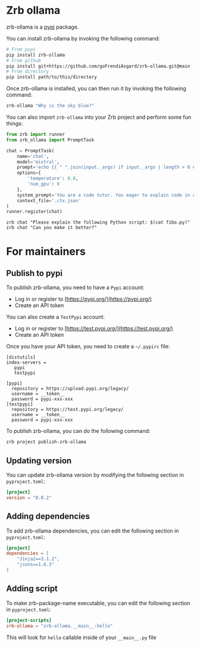 # Zrb ollama

zrb-ollama is a [pypi](https://pypi.org) package.

You can install zrb-ollama by invoking the following command:

```bash
# From pypi
pip install zrb-ollama
# From github
pip install git+https://github.com/goFrendiAsgard/zrb-ollama.git@main
# From directory
pip install path/to/this/directory
```

Once zrb-ollama is installed, you can then run it by invoking the following command:

```bash
zrb-ollama "Why is the sky blue?"
```

You can also import `zrb-ollama` into your Zrb project and perform some fun things:

```python
from zrb import runner
from zrb_ollama import PromptTask

chat = PromptTask(
    name='chat',
    model='mistral',
    prompt='echo {{ " ".join(input._args) if input._args | length > 0 else "tell me some fun fact" }}',  # noqa
    options={
        'temperature': 0.8,
        'num_gpu': 0
    },
    system_prompt='You are a code tutor. You eager to explain code in a very detail manner',  # noqa
    context_file='.ctx.json'
)
runner.register(chat)
```

```
zrb chat "Please explain the following Python script: $(cat fibo.py)"
zrb chat "Can you make it better?"
```


# For maintainers

## Publish to pypi

To publish zrb-ollama, you need to have a `Pypi` account:

- Log in or register to [https://pypi.org/](https://pypi.org/)
- Create an API token

You can also create a `TestPypi` account:

- Log in or register to [https://test.pypi.org/](https://test.pypi.org/)
- Create an API token

Once you have your API token, you need to create a `~/.pypirc` file:

```
[distutils]
index-servers =
   pypi
   testpypi

[pypi]
  repository = https://upload.pypi.org/legacy/
  username = __token__
  password = pypi-xxx-xxx
[testpypi]
  repository = https://test.pypi.org/legacy/
  username = __token__
  password = pypi-xxx-xxx
```

To publish zrb-ollama, you can do the following command:

```bash
zrb project publish-zrb-ollama
```

## Updating version

You can update zrb-ollama version by modifying the following section in `pyproject.toml`:

```toml
[project]
version = "0.0.2"
```

## Adding dependencies

To add zrb-ollama dependencies, you can edit the following section in `pyproject.toml`:

```toml
[project]
dependencies = [
    "Jinja2==3.1.2",
    "jsons==1.6.3"
]
```

## Adding script

To make zrb-package-name executable, you can edit the following section in `pyproject.toml`:

```toml
[project-scripts]
zrb-ollama = "zrb-ollama.__main__:hello"
```

This will look for `hello` callable inside of your `__main__.py` file
